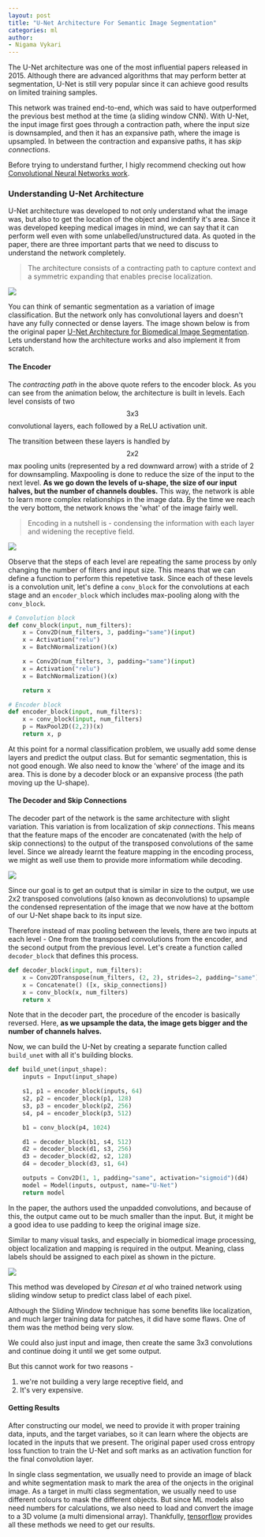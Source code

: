 ```yaml
---
layout: post
title: "U-Net Architecture For Semantic Image Segmentation"
categories: ml
author:
- Nigama Vykari 
---
```

The U-Net architecture was one of the most influential papers released in 2015. Although there are advanced algorithms that may perform better at segmentation, U-Net is still very popular since it can achieve good results on limited training samples. 

This network was trained end-to-end, which was said to have outperformed the previous best method at the time (a sliding window CNN). With U-Net, the input image first goes through a contraction path, where the input size is downsampled, and then it has an expansive path, where the image is upsampled. In between the contraction and expansive paths, it has *skip connections*. 

Before trying to understand further, I higly recommend checking out how [Convolutional Neural Networks work](http://127.0.0.1:4000/ml/2020/03/07/Convolutional-neural-networks.html).

### Understanding U-Net Architecture

U-Net architecture was developed to not only understand what the image was, but also to get the location of the object and indentify it's area. Since it was developed keeping medical images in mind, we can say that it can perform well even with some unlabelled/unstructured data. As quoted in the paper, there are three important parts that we need to discuss to understand the network completely.

> The architecture consists of a contracting path to capture context and a symmetric expanding that enables precise localization.

![](/assets/images/u_net.png)

You can think of semantic segmentation as a variation of image classification. But the network only has convolutional layers and doesn't have any fully connected or dense layers. The image shown below is from the original paper [U-Net Architecture for Biomedical Image Segmentation](https://arxiv.org/pdf/1505.04597.pdf). Lets understand how the architecture works and also implement it from scratch. 

#### The Encoder

The *contracting path* in the above quote refers to the encoder block. As you can see from the animation below, the architecture is built in levels. Each level consists of two $$3x3$$ convolutional layers, each followed by a ReLU activation unit.  

The transition between these layers is handled by $$2x2$$ max pooling units (represented by a red downward arrow) with a stride of 2 for downsampling. Maxpooling is done to reduce the size of the input to the next level. **As we go down the levels of u-shape, the size of our input halves, but the number of channels doubles.** This way, the network is able to learn more complex relationships in the image data. By the time we reach the very bottom, the network knows the 'what' of the image fairly well. 

> Encoding in a nutshell is - condensing the information with each layer and widening the receptive field. 

![](/assets/gifs/encoder.gif) 

Observe that the steps of each level are repeating the same process by only changing the number of filters and input size. This means that we can define a function to perform this repetetive task. Since each of these levels is a convolution unit, let's define a `conv_block` for the convolutions at each stage and an `encoder_block` which includes max-pooling along with the `conv_block`.

```python
# Convolution block
def conv_block(input, num_filters):
	x = Conv2D(num_filters, 3, padding="same")(input)
	x = Activation("relu")
	x = BatchNormalization()(x)

	x = Conv2D(num_filters, 3, padding="same")(input)
	x = Activation("relu")
	x = BatchNormalization()(x)

	return x

```

```python
# Encoder block
def encoder_block(input, num_filters):
	x = conv_block(input, num_filters)
	p = MaxPool2D((2,2))(x)
	return x, p
```

At this point for a normal classification problem, we usually add some dense layers and predict the output class. But for semantic segmentation, this is not good enough. We also need to know the 'where' of the image and its area. This is done by a decoder block or an expansive process (the path moving up the U-shape).

#### The Decoder and Skip Connections

The decoder part of the network is the same architecture with slight variation. This variation is from localization of *skip connections*. This means that the feature maps of the encoder are concatenated (with the help of skip connections) to the output of the transposed convolutions of the same level. Since we already learnt the feature mapping in the encoding process, we might as well use them to provide more informatiom while decoding.

![](/assets/gifs/decoder.gif)

Since our goal is to get an output that is similar in size to the output, we use 2x2 transposed convolutions (also known as deconvolutions) to upsample the condensed representation of the image that we now have at the bottom of our U-Net shape back to its input size.

Therefore instead of max pooling between the levels, there are two inputs at each level - One from the transposed convolutions from the encoder, and the second output from the previous level. Let's create a function called `decoder_block` that defines this process.

```python
def decoder_block(input, num_filters):
	x = Conv2DTranspose(num_filters, (2, 2), strides=2, padding="same")(input)
	x = Concatenate() ([x, skip_connections])
	x = conv_block(x, num_filters)
	return x

```

Note that in the decoder part, the procedure of the encoder is basically reversed. Here, **as we upsample the data, the image gets bigger and the number of channels halves.**

Now, we can build the U-Net by creating a separate function called `build_unet` with all it's building blocks. 

```python
def build_unet(input_shape):
	inputs = Input(input_shape)

	s1, p1 = encoder_block(inputs, 64)
	s2, p2 = encoder_block(p1, 128)
	s3, p3 = encoder_block(p2, 256)
	s4, p4 = encoder_block(p3, 512)

	b1 = conv_block(p4, 1024)

	d1 = decoder_block(b1, s4, 512)
	d2 = decoder_block(d1, s3, 256)
	d3 = decoder_block(d2, s2, 128)
	d4 = decoder_block(d3, s1, 64)

	outputs = Conv2D(1, 1, padding="same", activation="sigmoid")(d4)
	model = Model(inputs, outpust, name="U-Net")
	return model
```

In the paper, the authors used the unpadded convolutions, and because of this, the output came out to be much smaller than the input. But, it might be a good idea to use padding to keep the original image size. 

Similar to many visual tasks, and especially in biomedical image processing, object localization and mapping is required in the output. Meaning, class labels should be assigned to each pixel as shown in the picture.

![](/assets/images/semantic.jpg)

This method was developed by *Ciresan et al* who trained network using sliding window setup to predict class label of each pixel.

Although the Sliding Window technique has some benefits like localization, and much larger training data for patches, it did have some flaws. One of them was the method being very slow.

We could also just input and image, then create the same 3x3 convolutions and continue doing it until we get some output.

But this cannot work for two reasons - 
1. we're not building a very large receptive field, and 
2. It's very expensive.

#### Getting Results

After constructing our model, we need to provide it with proper training data, inputs, and the target variabes, so it can learn where the objects are located in the inputs that we present. The original paper used cross entropy loss function to train the U-Net and soft marks as an activation function for the final convolution layer.

In single class segmentation, we usually need to provide an image of black and white segmentation mask to mark the area of the onjects in the original image. As a target in multi class segmentation, we usually need to use different colours to mask the different objects. But since ML models also need numbers for calculations, we also need to load and convert the image to a 3D volume (a multi dimensional array). Thankfully, [tensorflow](https://www.tensorflow.org/tutorials/images/segmentation) provides all these methods we need to get our results. 


